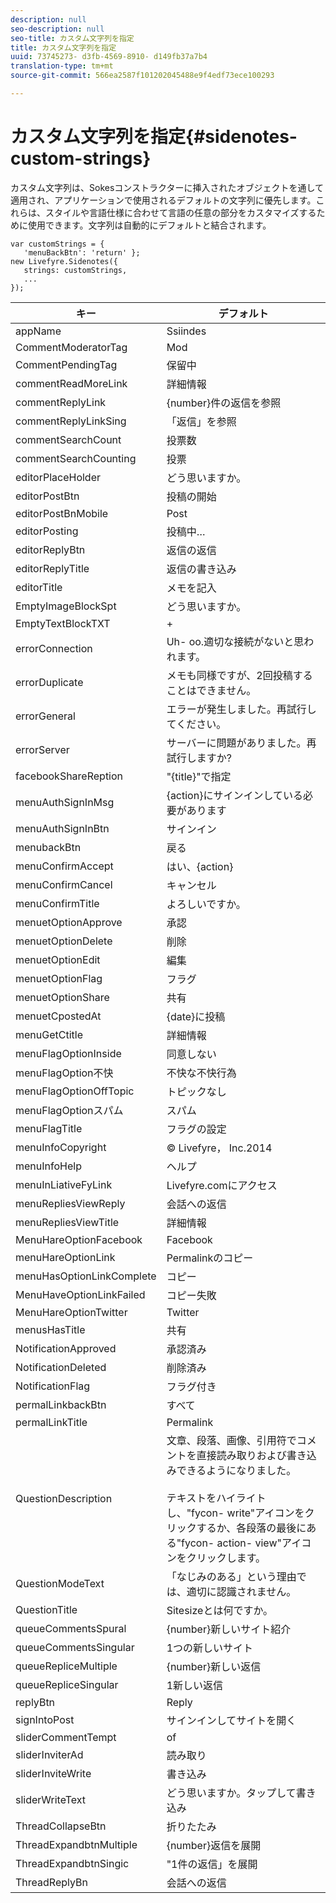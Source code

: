 ```yaml
---
description: null
seo-description: null
seo-title: カスタム文字列を指定
title: カスタム文字列を指定
uuid: 73745273- d3fb-4569-8910- d149fb37a7b4
translation-type: tm+mt
source-git-commit: 566ea2587f101202045488e9f4edf73ece100293

---
```



# カスタム文字列を指定{#sidenotes-custom-strings}

カスタム文字列は、Sokesコンストラクターに挿入されたオブジェクトを通して適用され、アプリケーションで使用されるデフォルトの文字列に優先します。これらは、スタイルや言語仕様に合わせて言語の任意の部分をカスタマイズするために使用できます。文字列は自動的にデフォルトと結合されます。

```
var customStrings = { 
   'menuBackBtn': 'return' }; 
new Livefyre.Sidenotes({ 
   strings: customStrings, 
   ...  
});
```

| キー | デフォルト |
|---|---|
| appName | Ssiindes |
| CommentModeratorTag | Mod |
| CommentPendingTag | 保留中 |
| commentReadMoreLink | 詳細情報 |
| commentReplyLink | {number}件の返信を参照 |
| commentReplyLinkSing | 「返信」を参照 |
| commentSearchCount | 投票数 |
| commentSearchCounting | 投票 |
| editorPlaceHolder | どう思いますか。 |
| editorPostBtn | 投稿の開始 |
| editorPostBnMobile | Post |
| editorPosting | 投稿中… |
| editorReplyBtn | 返信の返信 |
| editorReplyTitle | 返信の書き込み |
| editorTitle | メモを記入 |
| EmptyImageBlockSpt | どう思いますか。 |
| EmptyTextBlockTXT | + |
| errorConnection | Uh- oo.適切な接続がないと思われます。 |
| errorDuplicate | メモも同様ですが、2回投稿することはできません。 |
| errorGeneral | エラーが発生しました。再試行してください。 |
| errorServer | サーバーに問題がありました。再試行しますか? |
| facebookShareReption | "{title}"で指定 |
| menuAuthSignInMsg | {action}にサインインしている必要があります |
| menuAuthSignInBtn | サインイン |
| menubackBtn | 戻る |
| menuConfirmAccept | はい、{action} |
| menuConfirmCancel | キャンセル |
| menuConfirmTitle | よろしいですか。 |
| menuetOptionApprove | 承認 |
| menuetOptionDelete | 削除 |
| menuetOptionEdit | 編集 |
| menuetOptionFlag | フラグ |
| menuetOptionShare | 共有 |
| menuetCpostedAt | {date}に投稿 |
| menuGetCtitle | 詳細情報 |
| menuFlagOptionInside | 同意しない |
| menuFlagOption不快 | 不快な不快行為 |
| menuFlagOptionOffTopic | トピックなし |
| menuFlagOptionスパム | スパム |
| menuFlagTitle | フラグの設定 |
| menuInfoCopyright | © Livefyre， Inc.2014 |
| menuInfoHelp | ヘルプ |
| menuInLiativeFyLink | Livefyre.comにアクセス |
| menuRepliesViewReply | 会話への返信 |
| menuRepliesViewTitle | 詳細情報 |
| MenuHareOptionFacebook | Facebook |
| menuHareOptionLink | Permalinkのコピー |
| menuHasOptionLinkComplete | コピー |
| MenuHaveOptionLinkFailed | コピー失敗 |
| MenuHareOptionTwitter | Twitter |
| menusHasTitle | 共有 |
| NotificationApproved | 承認済み |
| NotificationDeleted | 削除済み |
| NotificationFlag | フラグ付き |
| permalLinkbackBtn | すべて |
| permalLinkTitle | Permalink |
| QuestionDescription | 文章、段落、画像、引用符でコメントを直接読み取りおよび書き込みできるようになりました。<br><br>テキストをハイライトし、"fycon- write"アイコンをクリックするか、各段落の最後にある"fycon- action- view"アイコンをクリックします。 |
| QuestionModeText | 「なじみのある」という理由では、適切に認識されません。 |
| QuestionTitle | Sitesizeとは何ですか。 |
| queueCommentsSpural | {number}新しいサイト紹介 |
| queueCommentsSingular | 1つの新しいサイト |
| queueRepliceMultiple | {number}新しい返信 |
| queueRepliceSingular | 1新しい返信 |
| replyBtn | Reply |
| signIntoPost | サインインしてサイトを開く |
| sliderCommentTempt | of |
| sliderInviterAd | 読み取り |
| sliderInviteWrite | 書き込み |
| sliderWriteText | どう思いますか。タップして書き込み |
| ThreadCollapseBtn | 折りたたみ |
| ThreadExpandbtnMultiple | {number}返信を展開 |
| ThreadExpandbtnSingic | "1件の返信」を展開 |
| ThreadReplyBn | 会話への返信 |
